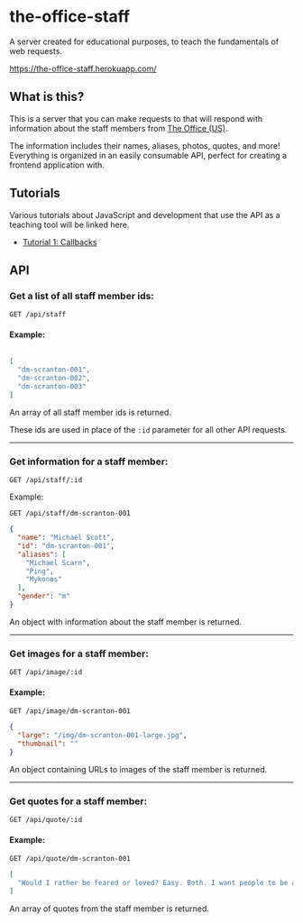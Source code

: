 # the-office-staff

A server created for educational purposes, to teach the fundamentals of web requests.

https://the-office-staff.herokuapp.com/

## What is this?

This is a server that you can make requests to that will respond with information about the staff members from [The Office (US)](https://en.wikipedia.org/wiki/The_Office_(U.S._TV_series)).

The information includes their names, aliases, photos, quotes, and more! Everything is organized in an easily consumable API, perfect for creating a frontend application with.

## Tutorials

Various tutorials about JavaScript and development that use the API as a teaching tool will be linked here.

- [Tutorial 1: Callbacks](./tutorials/01-callbacks.md)

## API

### Get a list of all staff member ids:

`GET /api/staff`

#### Example:

```json

[
  "dm-scranton-001",
  "dm-scranton-002",
  "dm-scranton-003"
]
```

An array of all staff member ids is returned.

These ids are used in place of the `:id` parameter for all other API requests.

---

### Get information for a staff member:

`GET /api/staff/:id`

Example:

`GET /api/staff/dm-scranton-001`

```json
{
  "name": "Michael Scott",
  "id": "dm-scranton-001",
  "aliases": [
    "Michael Scarn",
    "Ping",
    "Mykonos"
  ],
  "gender": "m"
}
```

An object with information about the staff member is returned.

---

### Get images for a staff member:

`GET /api/image/:id`

#### Example:

`GET /api/image/dm-scranton-001`

```json
{
  "large": "/img/dm-scranton-001-large.jpg",
  "thumbnail": ""
}
```

An object containing URLs to images of the staff member is returned.

---

### Get quotes for a staff member:

`GET /api/quote/:id`

#### Example:

`GET /api/quote/dm-scranton-001`

```json
[
  "Would I rather be feared or loved? Easy. Both. I want people to be afraid of how much they love me."
]
```

An array of quotes from the staff member is returned.
